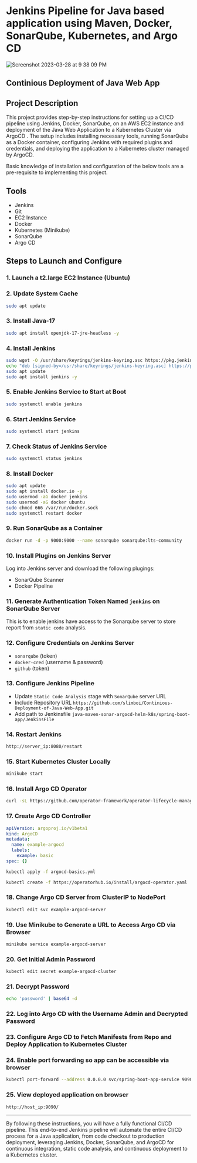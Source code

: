 # Jenkins Pipeline for Java based application using Maven, Docker, SonarQube, Kubernetes, and Argo CD

![Screenshot 2023-03-28 at 9 38 09 PM](https://user-images.githubusercontent.com/43399466/228301952-abc02ca2-9942-4a67-8293-f76647b6f9d8.png)


## Continious Deployment of Java Web App

## Project Description

This project provides step-by-step instructions for setting up a CI/CD pipeline using Jenkins, Docker, SonarQube, on an AWS EC2 instance and deployment of the Java Web Application to a Kubernetes Cluster via ArgoCD . The setup includes installing necessary tools, running SonarQube as a Docker container, configuring Jenkins with required plugins and credentials, and deploying the application to a Kubernetes cluster managed by ArgoCD.

Basic knowledge of installation and configuration of the below tools are a pre-requisite to implementing this project.

## Tools
- Jenkins
- Git
- EC2 Instance
- Docker
- Kubernetes (Minikube)
- SonarQube
- Argo CD

## Steps to Launch and Configure

### 1. Launch a t2.large EC2 Instance (Ubuntu)

### 2. Update System Cache
```bash
sudo apt update
```

### 3. Install Java-17
```bash
sudo apt install openjdk-17-jre-headless -y
```

### 4. Install Jenkins
```bash
sudo wget -O /usr/share/keyrings/jenkins-keyring.asc https://pkg.jenkins.io/debian-stable/jenkins.io-2023.key
echo "deb [signed-by=/usr/share/keyrings/jenkins-keyring.asc] https://pkg.jenkins.io/debian-stable binary/" | sudo tee /etc/apt/sources.list.d/jenkins.list > /dev/null
sudo apt update
sudo apt install jenkins -y
```

### 5. Enable Jenkins Service to Start at Boot
```bash
sudo systemctl enable jenkins
```

### 6. Start Jenkins Service
```bash
sudo systemctl start jenkins
```

### 7. Check Status of Jenkins Service
```bash
sudo systemctl status jenkins
```

### 8. Install Docker
```bash
sudo apt update
sudo apt install docker.io -y
sudo usermod -aG docker jenkins
sudo usermod -aG docker ubuntu
sudo chmod 666 /var/run/docker.sock
sudo systemctl restart docker
```

### 9. Run SonarQube as a Container
```bash
docker run -d -p 9000:9000 --name sonarqube sonarqube:lts-community
```

### 10. Install Plugins on Jenkins Server
Log into Jenkins server and download the following plugings:

- SonarQube Scanner
- Docker Pipeline

### 11. Generate Authentication Token Named `jenkins` on SonarQube Server
This is to enable jenkins have access to the Sonarqube server to store report from `static code` analysis.

### 12. Configure Credentials on Jenkins Server
- `sonarqube` (token)
- `docker-cred` (username & password)
- `github` (token)

### 13. Configure Jenkins Pipeline
- Update `Static Code Analysis` stage with `SonarQube` server URL
- Include Repository URL `https://github.com/slimboi/Continious-Deployment-of-Java-Web-App.git`
- Add path to Jenkinsfile `java-maven-sonar-argocd-helm-k8s/spring-boot-app/JenkinsFile`

### 14. Restart Jenkins
```bash
http://server_ip:8080/restart
```

### 15. Start Kubernetes Cluster Locally
```bash
minikube start
```

### 16. Install Argo CD Operator
```bash
curl -sL https://github.com/operator-framework/operator-lifecycle-manager/releases/download/v0.28.0/install.sh | bash -s v0.28.0
```

### 17. Create Argo CD Controller
```yaml
apiVersion: argoproj.io/v1beta1
kind: ArgoCD
metadata:
  name: example-argocd
  labels:
    example: basic
spec: {}
```
```bash
kubectl apply -f argocd-basics.yml
```
```bash
kubectl create -f https://operatorhub.io/install/argocd-operator.yaml
```

### 18. Change Argo CD Server from ClusterIP to NodePort
```bash
kubectl edit svc example-argocd-server
```

### 19. Use Minikube to Generate a URL to Access Argo CD via Browser
```bash
minikube service example-argocd-server
```

### 20. Get Initial Admin Password
```bash
kubectl edit secret example-argocd-cluster
```

### 21. Decrypt Password
```bash
echo 'password' | base64 -d
```

### 22. Log into Argo CD with the Username Admin and Decrypted Password

### 23. Configure Argo CD to Fetch Manifests from Repo and Deploy Application to Kubernetes Cluster

### 24. Enable port forwarding so app can be accessible via browser
```bash
kubectl port-forward --address 0.0.0.0 svc/spring-boot-app-service 9090:80
```
### 25. View deployed application on browser
```bash
http://host_ip:9090/
```
---
By following these instructions, you will have a fully functional CI/CD pipeline. This end-to-end Jenkins pipeline will automate the entire CI/CD process for a Java application, from code checkout to production deployment, leveraging Jenkins, Docker, SonarQube, and ArgoCD for continuous integration, static code analysis, and continuous deployment to a Kubernetes cluster.
